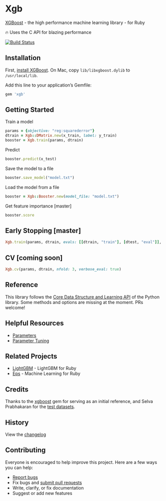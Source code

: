 # Xgb

[XGBoost](https://github.com/dmlc/xgboost) - the high performance machine learning library - for Ruby

:fire: Uses the C API for blazing performance

[![Build Status](https://travis-ci.org/ankane/xgb.svg?branch=master)](https://travis-ci.org/ankane/xgb)

## Installation

First, [install XGBoost](https://xgboost.readthedocs.io/en/latest/build.html). On Mac, copy `lib/libxgboost.dylib` to `/usr/local/lib`.

Add this line to your application’s Gemfile:

```ruby
gem 'xgb'
```

## Getting Started

Train a model

```ruby
params = {objective: "reg:squarederror"}
dtrain = Xgb::DMatrix.new(x_train, label: y_train)
booster = Xgb.train(params, dtrain)
```

Predict

```ruby
booster.predict(x_test)
```

Save the model to a file

```ruby
booster.save_model("model.txt")
```

Load the model from a file

```ruby
booster = Xgb::Booster.new(model_file: "model.txt")
```

Get feature importance [master]

```ruby
booster.score
```

## Early Stopping [master]

```ruby
Xgb.train(params, dtrain, evals: [[dtrain, "train"], [dtest, "eval"]], early_stopping_rounds: 5)
```

## CV [coming soon]

```ruby
Xgb.cv(params, dtrain, nfold: 3, verbose_eval: true)
```

## Reference

This library follows the [Core Data Structure and Learning API](https://xgboost.readthedocs.io/en/latest/python/python_api.html) of the Python library. Some methods and options are missing at the moment. PRs welcome!

## Helpful Resources

- [Parameters](https://xgboost.readthedocs.io/en/latest/parameter.html)
- [Parameter Tuning](https://xgboost.readthedocs.io/en/latest/tutorials/param_tuning.html)

## Related Projects

- [LightGBM](https://github.com/ankane/lightgbm) - LightGBM for Ruby
- [Eps](https://github.com/ankane/eps) - Machine Learning for Ruby

## Credits

Thanks to the [xgboost](https://github.com/PairOnAir/xgboost-ruby) gem for serving as an initial reference, and Selva Prabhakaran for the [test datasets](https://github.com/selva86/datasets).

## History

View the [changelog](https://github.com/ankane/xgb/blob/master/CHANGELOG.md)

## Contributing

Everyone is encouraged to help improve this project. Here are a few ways you can help:

- [Report bugs](https://github.com/ankane/xgb/issues)
- Fix bugs and [submit pull requests](https://github.com/ankane/xgb/pulls)
- Write, clarify, or fix documentation
- Suggest or add new features

